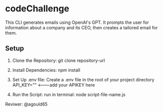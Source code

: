 # codeChallenge

This CLI generates emails using OpenAI's GPT. It prompts the user for information about a company and its CEO, then creates a tailored email for them.

## Setup
1. Clone the Repository:
git clone repository-url

2. Install Dependencies:
npm install

3. Set Up .env file:
Create a .env file in the root of your project directory
API_KEY="" <---add your APIKEY here

4. Run the Script:
run in terminal: node script-file-name.js


Reviwer:
@agould65




